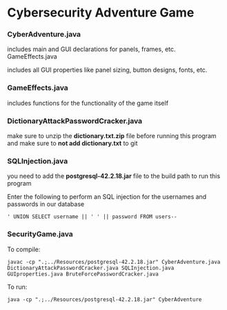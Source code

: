 # Cybersecurity Adventure Game  
  
### CyberAdventure.java  

 includes main and GUI declarations for panels, frames, etc.  
GameEffects.java  
  
 includes all GUI properties like panel sizing, button designs, fonts,   etc.  
  
### GameEffects.java  
  
 includes functions for the functionality of the game itself
 
### DictionaryAttackPasswordCracker.java  
  
 make sure to unzip the **dictionary.txt.zip** file before running this program and make sure to **not add dictionary.txt** to git 
 
### SQLInjection.java  

 you need to add the **postgresql-42.2.18.jar** file to the build path to run this program 
 
 Enter the following to perform an SQL injection for the usernames and passwords in our database 
 ``` 
 ' UNION SELECT username || ' ' || password FROM users-- 
 ```

### SecurityGame.java

To compile:
```
javac -cp ".;../Resources/postgresql-42.2.18.jar" CyberAdventure.java DictionaryAttackPasswordCracker.java SQLInjection.java GUIproperties.java BruteForcePasswordCracker.java
```
To run:
```
java -cp ".;../Resources/postgresql-42.2.18.jar" CyberAdventure
```